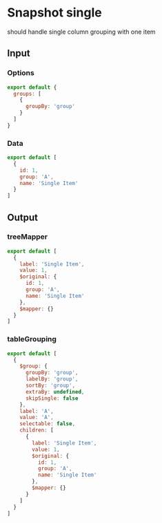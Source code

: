 # Snapshot single

should handle single column grouping with one item

## Input

### Options
```js
export default {
  groups: [
    {
      groupBy: 'group'
    }
  ]
}
```

### Data
```js
export default [
  {
    id: 1,
    group: 'A',
    name: 'Single Item'
  }
]
```

## Output

### treeMapper
```js
export default [
  {
    label: 'Single Item',
    value: 1,
    $original: {
      id: 1,
      group: 'A',
      name: 'Single Item'
    },
    $mapper: {}
  }
]
```

### tableGrouping
```js
export default [
  {
    $group: {
      groupBy: 'group',
      labelBy: 'group',
      sortBy: 'group',
      extraBy: undefined,
      skipSingle: false
    },
    label: 'A',
    value: 'A',
    selectable: false,
    children: [
      {
        label: 'Single Item',
        value: 1,
        $original: {
          id: 1,
          group: 'A',
          name: 'Single Item'
        },
        $mapper: {}
      }
    ]
  }
]
```